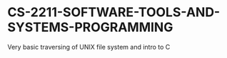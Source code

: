 # CS-2211-SOFTWARE-TOOLS-AND-SYSTEMS-PROGRAMMING
Very basic traversing of UNIX file system and intro to C
